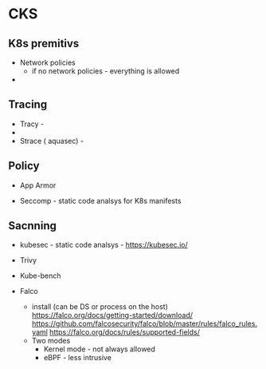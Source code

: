# CKS
## K8s premitivs 
* Network policies 
  - if no network policies - everything is allowed 
* 

## Tracing
* Tracy - 
*
* Strace ( aquasec) -


## Policy
* App Armor

* Seccomp - static code analsys for K8s manifests 

## Sacnning 
* kubesec - static code analsys -  https://kubesec.io/

* Trivy

* Kube-bench

* Falco 
  - install (can be DS or process on the host)
  https://falco.org/docs/getting-started/download/
  https://github.com/falcosecurity/falco/blob/master/rules/falco_rules.yaml
  https://falco.org/docs/rules/supported-fields/
  - Two modes
     * Kernel mode - not always allowed 
     * eBPF - less intrusive 
